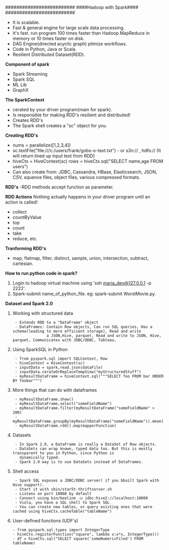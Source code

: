 #########################
####Hadoop with Spark####
#########################

- It is scalable.
- Fast & general engine for large scale data processing.
- It's fast. run program 100 times faster than Hadoop MapReduce in memory or 10 times faster on disk.
- DAG Engine(directed acyclic graph) ptimize workflows.
- Code in Python, Java or Scala.
- Resilient Distributed Dataset(RDD).

**Component of spark**
- Spark Streaming
- Spark SQL
- ML Lib
- GraphX

**The SparkContext**
- cerated by your driver program(main for spark).
- Is responsible for making RDD's resilient and distributed!
- Creates RDD's
- The Spark shell creates a "sc" object for you.

**Creating RDD's**
- nums = parallelize([1,2,3,4])
- sc.textFile("file:///c:/users/frank/gobs-o-text.txt")
        - or s3n:// , hdfs:// (It will return lined up input text from RDD)
- hiveCtx = HiveContext(sc) rows = hiveCtx.sql("SELECT name,age FROM users")
- Can also create from: JDBC, Cassandra, HBase, Elasticsearch, JSON, CSV, squence files, object files, various compressed formats.

**RDD's**
-RDD methods accept function as parameter.

**RDD Actions**
  Nothing actually happens in your driver program until an action is called!
- collect
- countByValue
- top
- count
- take
- reduce, etc.

**Tranforming RDD's**
- map, flatmap, filter, distinct, sample, union, intersection, subtract, cartesian.

**How to run python code in spark?**
1. Login to hadoop virtual machine using 'ssh maria_dev@127.0.0.1 -p 2222'.
2. Spark-submit name_of_python_file. eg: spark-submit WorstMovie.py.

**Dataset and Spark 2.0**

1. Working with structured data

        - Extends RDD to a "DataFrame" object
        - DataFrames: Contain Row objects, Can run SQL queries, Has a schema(leading to more efficient storage), Read and write 
                      a JSON,Hive, parquet, Read and write to JSON, Hive, parquet, Communicates with JDBC/ODBC, Tableau.
                      
2. Using SparkSQL in Python

        - from pyspark.sql import SQLContext, Row
        - hiveContext = HiveContext(sc)
        - inputData = spark,read.json(dataFile)
        - inputData.cerateOrReplaceTempView("myStructuredStuff")
        - myResultDataFrame = hiveContext.sql("""SELECT foo FROM bar ORDER BY foobar""")
3. More things that can do with dataframes

        - myResultDataFrame.show()
        - myResultDataFrame,select("someFieldName")
        - myResultDataFrame.filter(myResultDataFrame("someFieldName" > 200)
        - myResultDataFrame.groupBy(myResultDataFrame("someFieldName")).mean()
        - myResultDataFrame.rdd().map(mapperFunction)
        
4. Datasets

        - In Spark 2.0, a DataFrame is really a DataSet of Row objects.
        - DataSets can wrap known, typed data too. But this is mostly transparent to you in Python, since Python is 
          dynamically typed.
        - Spark 2.0 way is to use DataSets instead of DataFrames.

5. Shell access

        - Spark SQL exposes a JDBC/ODBC server( if you bbuilt Spark with Hive support).
        - Start it with sbin/star5t-thriftserver.sh
        - Listens on port 10000 by default
        - Connect using bin/beeline -u jdbc:hive2://localhost:10000
        - Viola, you have a SQL shell to Spark SQL
        - You can create new tables, or query existing ones that were cached using hiveCtx.cacheTable("tableName")
     
 6. User-defined functions (UDF's)
 
        - from pyspark.sql.types import IntegerType
        - hiveCtx.registerFunction("square", lambda x:x*x, IntegerType())
        - df = hiveCtx.sql("SELECT square('someNumericFiled') FROM tableName) 
        
        
